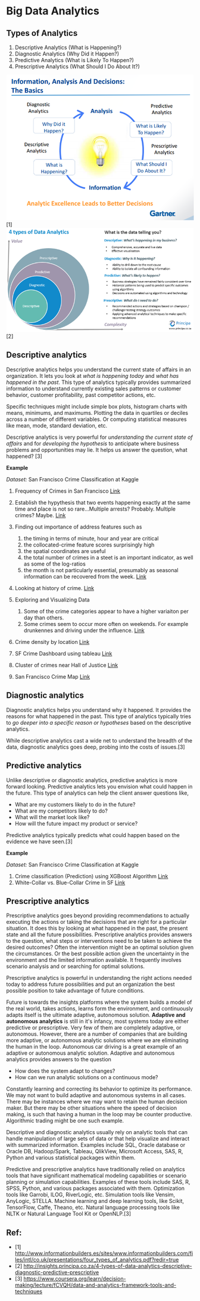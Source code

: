 # Big Data Analytics

## Types of Analytics
1. Descriptive Analytics (What is Happening?)
2. Diagnostic Analytics (Why Did it Happen?)
3. Predictive Analytics (What is Likely To Happen?)
4. Prescriptive Analytics (What Should I Do About It?)

![Four types of analytics](images/four-types-of-analytics.png)[1]
![Four types of analytics](images/4-types-of-data-analytics-principa.png)[2]

## Descriptive analytics
Descriptive analytics helps you understand the current state of affairs in an organization. It lets you look at *what is happening today* and *what has happened in the past*. This type of analytics typically provides summarized information to understand currently existing sales patterns or customer behavior, customer profitability, past competitor actions, etc. 

Specific techniques might include simple box plots, histogram charts with means, minimums, and maximums. Plotting the data in quartiles or deciles across a number of different variables. Or computing statistical measures like mean, mode, standard deviation, etc. 

Descriptive analytics is very powerful for *understanding the current state of affairs* and for *developing the hypothesis* to anticipate where business problems and opportunities may lie. It helps us answer the question, what happened? [3]

**Example**

*Dataset:* San Francisco Crime Classification at Kaggle

1. Frequency of Crimes in San Francisco [Link](https://www.kaggle.com/benhamner/sf-crime/frequency-of-crimes-in-san-francisco/code)

2. Establish the hypythesis that two events happening exactly at the same time and place is not so rare...Multiple arrests? Probably. Multiple crimes? Maybe. [Link](https://www.kaggle.com/luventu/sf-crime/title)
3. Finding out importance of address features such as 
    1. the timing in terms of minute, hour and year are critical 
    2. the collocated-crime feature scores surprisingly high 
    3. the spatial coordinates are useful 
    4. the total number of crimes in a steet is an important indicator, as well as some of the log-ratios 
    5. the month is not particularly essential, presumably as seasonal information can be recovered from the week. [Link](https://www.kaggle.com/dollardollar/sf-crime/importance-of-address-features/code)
4. Looking at history of crime. [Link](https://www.kaggle.com/swbevan/sf-crime/a-history-of-crime-python/code)
5. Exploring and Visualizing Data
    1. Some of the crime categories appear to have a higher variaiton per day than others.
    2. Some crimes seem to occur more often on weekends. For example drunkennes and driving under the influence. [Link](https://www.kaggle.com/christophmichel/sf-crime/exploring-and-visualizing-data)
6. Crime density by location [Link](https://www.kaggle.com/dbennett/sf-crime/test-map/code)
7. SF Crime Dashboard using tableau [Link](https://www.kaggle.com/sanghan/sf-crime/crime-map-viz)
8. Cluster of crimes near Hall of Justice [Link](https://www.kaggle.com/rapidminer/sf-crime/cluster-of-crimes-near-hall-of-justice)
9. San Francisco Crime Map [Link](https://www.kaggle.com/tyz910/sf-crime/yet-another-map)

## Diagnostic analytics
Diagnostic analytics helps you understand why it happened. It provides the reasons for what happened in the past. This type of analytics typically tries to *go deeper into a specific reason or hypotheses* based on the descriptive analytics.

While descriptive analytics cast a wide net to understand the breadth of the data, diagnostic analytics goes deep, probing into the costs of issues.[3]

## Predictive analytics
Unlike descriptive or diagnostic analytics, predictive analytics is more forward looking. Predictive analytics lets you envision what could happen in the future. This type of analytics can help the client answer questions like,

* What are my customers likely to do in the future?
* What are my competitors likely to do?
* What will the market look like?
* How will the future impact my product or service?

Predictive analytics typically predicts what could happen based on the evidence we have seen.[3]

**Example**

*Dataset:* San Francisco Crime Classification at Kaggle

1. Crime classification (Prediction) using XGBoost Algorithm [Link](https://www.kaggle.com/keldibek/sf-crime/xgboost-crime-classification)
2. White-Collar vs. Blue-Collar Crime in SF [Link](https://www.kaggle.com/ampaho/sf-crime/white-collar-vs-blue-collar-crime-in-sf/code)

## Prescriptive analytics
Prescriptive analytics goes beyond providing recommendations to actually executing the actions or taking the decisions that are right for a particular situation. It does this by looking at what happened in the past, the present state and all the future possibilities. Prescriptive analytics provides answers to the question, what steps or interventions need to be taken to achieve the desired outcomes? Often the intervention might be an optimal solution given the circumstances. Or the best possible action given the uncertainty in the environment and the limited information available. It frequently involves scenario analysis and or searching for optimal solutions. 

Prescriptive analytics is powerful in understanding the right actions needed today to address future possibilities and put an organization the best possible position to take advantage of future conditions. 

Future is towards the insights platforms where the system builds a model of the real world, takes actions, learns form the environment, and continuously adapts itself is the ultimate adaptive, autonomous solution. **Adaptive and autonomous analytics** is still in it's infancy, most systems today are either predictive or prescriptive. Very few of them are completely adaptive, or autonomous. However, there are a number of companies that are building more adaptive, or autonomous analytic solutions where we are eliminating the human in the loop. Autonomous car driving is a great example of an adaptive or autonomous analytic solution. Adaptive and autonomous analytics provides answers to the question

* How does the system adapt to changes?
* How can we run analytic solutions on a continuous mode?

Constantly learning and correcting its behavior to optimize its performance. We may not want to build adaptive and autonomous systems in all cases. There may be instances where we may want to retain the human decision maker. But there may be other situations where the speed of decision making, is such that having a human in the loop may be counter productive. Algorithmic trading might be one such example. 

Descriptive and diagnostic analytics usually rely on analytic tools that can handle manipulation of large sets of data or that help visualize and interact with summarized information. Examples include SQL, Oracle database or Oracle DB, Hadoop/Spark, Tableau, QlikView, Microsoft Access, SAS, R, Python and various statistical packages within them. 

Predictive and prescriptive analytics have traditionally relied on analytics tools that have significant mathematical modeling capabilities or scenario planning or simulation capabilities. Examples of these tools include SAS, R, SPSS, Python, and various packages associated with them. Optimization tools like Garrobi, ILOG, RiverLogic, etc. Simulation tools like Vensim, AnyLogic, STELLA. Machine learning and deep learning tools, like Scikit, TensorFlow, Caffe, Theano, etc. Natural language processing tools like NLTK or Natural Language Tool Kit or OpenNLP.[3]

## Ref:
* [1] http://www.informationbuilders.es/sites/www.informationbuilders.com/files/intl/co.uk/presentations/four_types_of_analytics.pdf?redir=true
* [2] http://insights.principa.co.za/4-types-of-data-analytics-descriptive-diagnostic-predictive-prescriptive
* [3] https://www.coursera.org/learn/decision-making/lecture/fCVQH/data-and-analytics-framework-tools-and-techniques
